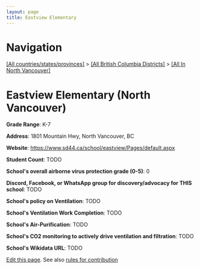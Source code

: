 ```yaml
---
layout: page
title: Eastview Elementary
---
```

# Navigation

[[All countries/states/provinces]](../../..) > [[All British Columbia Districts]](../..) > [[All In North Vancouver]](..)

# Eastview Elementary (North Vancouver)

**Grade Range**: K-7

**Address**: 1801 Mountain Hwy, North Vancouver, BC

**Website**: <https://www.sd44.ca/school/eastview/Pages/default.aspx>

**Student Count**: TODO

**School's overall airborne virus protection grade (0-5)**: 0

**Discord, Facebook, or WhatsApp group for discovery/advocacy for THIS school**: TODO

**School's policy on Ventilation**: TODO

**School's Ventilation Work Completion**: TODO

**School's Air-Purification**: TODO

**School's CO2 monitoring to actively drive ventilation and filtration**: TODO

**School's Wikidata URL**: TODO


[Edit this page](https://github.com/ventilate-schools/BC/edit/main/./North_Vancouver/Eastview_Elementary.md). See also [rules for contribution](../../../contribution-rules/)